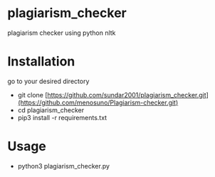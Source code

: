 # plagiarism_checker
plagiarism checker using python nltk

# Installation
go to your desired directory
- git clone [https://github.com/sundar2001/plagiarism_checker.git](https://github.com/menosuno/Plagiarism-checker.git)
- cd plagiarism_checker
- pip3 install -r requirements.txt

# Usage
- python3 plagiarism_checker.py

